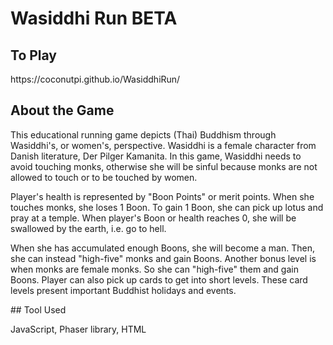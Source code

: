# Wasiddhi Run BETA
## To Play
<p>https://coconutpi.github.io/WasiddhiRun/</p>

## About the Game
<p>
This educational running game depicts (Thai) Buddhism through Wasiddhi's, or women's, perspective. Wasiddhi is a female character from Danish literature, Der Pilger Kamanita. In this game, Wasiddhi needs to avoid touching monks, otherwise she will be sinful because monks are not allowed to touch or to be touched by women.
</p>
<p>
Player's health is represented by "Boon Points" or merit points. When she touches monks, she loses 1 Boon. To gain 1 Boon, she can pick up lotus and pray at a temple. When player's Boon or health reaches 0, she will be swallowed by the earth, i.e. go to hell. 
</p>
<p>
When she has accumulated enough Boons, she will become a man. Then, she can instead "high-five" monks and gain Boons. Another bonus level is when monks are female monks. So she can "high-five" them and gain Boons.
Player can also pick up cards to get into short levels. These card levels present important Buddhist holidays and events. 
</p>
## Tool Used
<p>JavaScript, Phaser library, HTML</p>
